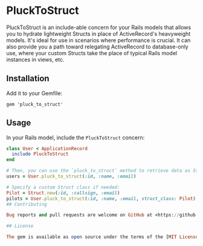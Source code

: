 # PluckToStruct

PluckToStruct is an include-able concern for your Rails models that allows you to hydrate lightweight Structs in place of ActiveRecord's heavyweight models. It's ideal for use in scenarios where performance is crucial. It can also provide you a path toward relegating ActiveRecord to database-only use, where your custom Structs take the place of typical Rails model instances in views, etc.

## Installation

Add it to your Gemfile:

```
gem 'pluck_to_struct'
```

## Usage

In your Rails model, include the `PluckToStruct` concern:

```ruby
class User < ApplicationRecord
  include PluckToStruct
end

# Then, you can use the `pluck_to_struct` method to retrieve data as Structs:
users = User.pluck_to_struct(:id, :name, :email)

# Specify a custom Struct class if needed:
Pilot = Struct.new(:id, :callsign, :email)
pilots = User.pluck_to_struct(:id, :name, :email, struct_class: Pilot)
## Contributing

Bug reports and pull requests are welcome on GitHub at <https://github.com/example/pluck_to_struct>.

## License

The gem is available as open source under the terms of the [MIT License](https://opensource.org/licenses/MIT).

